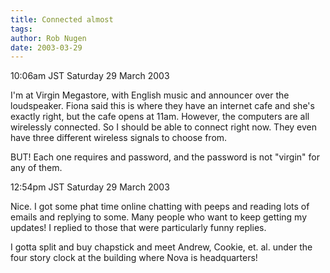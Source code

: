 ```yaml
---
title: Connected almost
tags: 
author: Rob Nugen
date: 2003-03-29
---
```


<p class=date>10:06am JST Saturday 29 March 2003</p>

<p>I'm at Virgin Megastore, with English music and announcer over the
loudspeaker.  Fiona said this is where they have an internet cafe and
she's exactly right, but the cafe opens at 11am.  However, the
computers are all wirelessly connected.  So I should be able to
connect right now.  They even have three different wireless signals to
choose from.</p>

<p>BUT! Each one requires and password, and the password is not
"virgin" for any of them.</p>

<p class=date>12:54pm JST Saturday 29 March 2003</p>

<p>Nice. I got some phat time online chatting with peeps and reading
lots of emails and replying to some.  Many people who want to keep
getting my updates!  I replied to those that were particularly funny
replies.</p>

<p>I gotta split and buy chapstick and meet Andrew, Cookie,
et. al. under the four story clock at the building where Nova is
headquarters!</p>
